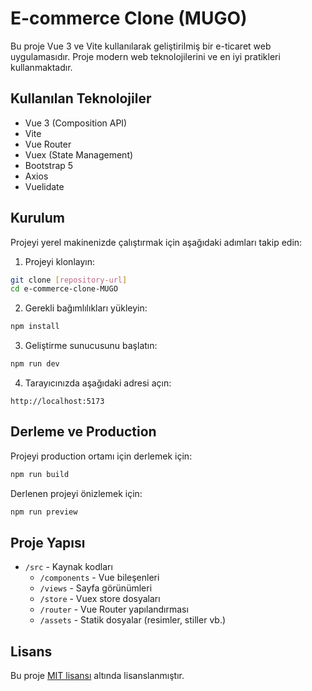 # E-commerce Clone (MUGO)

Bu proje Vue 3 ve Vite kullanılarak geliştirilmiş bir e-ticaret web uygulamasıdır. Proje modern web teknolojilerini ve en iyi pratikleri kullanmaktadır.

## Kullanılan Teknolojiler

- Vue 3 (Composition API)
- Vite
- Vue Router
- Vuex (State Management)
- Bootstrap 5
- Axios
- Vuelidate

## Kurulum

Projeyi yerel makinenizde çalıştırmak için aşağıdaki adımları takip edin:

1. Projeyi klonlayın:
```bash
git clone [repository-url]
cd e-commerce-clone-MUGO
```

2. Gerekli bağımlılıkları yükleyin:
```bash
npm install
```

3. Geliştirme sunucusunu başlatın:
```bash
npm run dev
```

4. Tarayıcınızda aşağıdaki adresi açın:
```
http://localhost:5173
```

## Derleme ve Production

Projeyi production ortamı için derlemek için:

```bash
npm run build
```

Derlenen projeyi önizlemek için:

```bash
npm run preview
```

## Proje Yapısı

- `/src` - Kaynak kodları
  - `/components` - Vue bileşenleri
  - `/views` - Sayfa görünümleri
  - `/store` - Vuex store dosyaları
  - `/router` - Vue Router yapılandırması
  - `/assets` - Statik dosyalar (resimler, stiller vb.)

## Lisans

Bu proje [MIT lisansı](https://github.com/OsmanEmre0) altında lisanslanmıştır.
